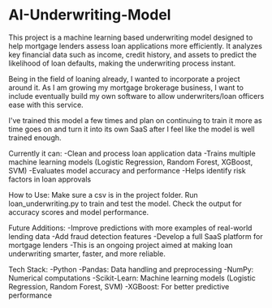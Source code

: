 # AI-Underwriting-Model
This project is a machine learning based underwriting model designed to help mortgage lenders assess loan applications more efficiently. It analyzes key financial data such as income, credit history, and assets to predict the likelihood of loan defaults, making the underwriting process instant.

Being in the field of loaning already, I wanted to incorporate a project around it. As I am growing my mortgage brokerage business, I want to include eventually build my own software to allow underwriters/loan officers ease with this service. 

I've trained this model a few times and plan on continuing to train it more as time goes on and turn it into its own SaaS after I feel like the model is well trained enough.

Currently it can:
-Clean and process loan application data
-Trains multiple machine learning models (Logistic Regression, Random Forest, XGBoost, SVM)
-Evaluates model accuracy and performance
-Helps identify risk factors in loan approvals

How to Use:
Make sure a csv is in the project folder.
Run loan_underwriting.py to train and test the model.
Check the output for accuracy scores and model performance.

Future Additions:
-Improve predictions with more examples of real-world lending data
-Add fraud detection features
-Develop a full SaaS platform for mortgage lenders
-This is an ongoing project aimed at making loan underwriting smarter, faster, and more reliable.

Tech Stack:
-Python
-Pandas: Data handling and preprocessing
-NumPy: Numerical computations
-Scikit-Learn: Machine learning models (Logistic Regression, Random Forest, SVM)
-XGBoost: For better predictive performance
